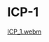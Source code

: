 # ICP-1
[ICP_1.webm](https://github.com/sudeepkanthala/ICP-1/assets/96775352/d8bb25fd-3759-4487-b056-240cb96b1046)
